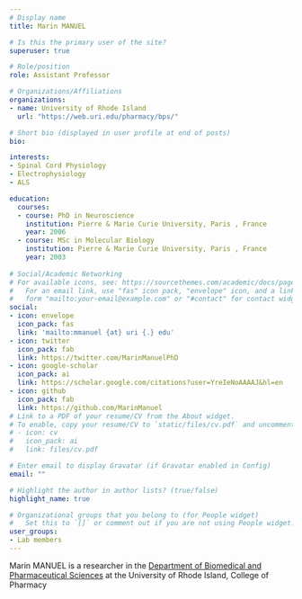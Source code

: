 ```yaml
---
# Display name
title: Marin MANUEL

# Is this the primary user of the site?
superuser: true

# Role/position
role: Assistant Professor

# Organizations/Affiliations
organizations:
- name: University of Rhode Island
  url: "https://web.uri.edu/pharmacy/bps/"

# Short bio (displayed in user profile at end of posts)
bio: 

interests:
- Spinal Cord Physiology
- Electrophysiology
- ALS

education:
  courses:
  - course: PhD in Neuroscience
    institution: Pierre & Marie Curie University, Paris , France
    year: 2006
  - course: MSc in Molecular Biology
    institution: Pierre & Marie Curie University, Paris , France
    year: 2003
  
# Social/Academic Networking
# For available icons, see: https://sourcethemes.com/academic/docs/page-builder/#icons
#   For an email link, use "fas" icon pack, "envelope" icon, and a link in the
#   form "mailto:your-email@example.com" or "#contact" for contact widget.
social:
- icon: envelope
  icon_pack: fas
  link: 'mailto:mmanuel {at} uri {.} edu'
- icon: twitter
  icon_pack: fab
  link: https://twitter.com/MarinManuelPhD
- icon: google-scholar
  icon_pack: ai
  link: https://scholar.google.com/citations?user=YreIeNoAAAAJ&hl=en
- icon: github
  icon_pack: fab
  link: https://github.com/MarinManuel
# Link to a PDF of your resume/CV from the About widget.
# To enable, copy your resume/CV to `static/files/cv.pdf` and uncomment the lines below.
# - icon: cv
#   icon_pack: ai
#   link: files/cv.pdf

# Enter email to display Gravatar (if Gravatar enabled in Config)
email: ""

# Highlight the author in author lists? (true/false)
highlight_name: true

# Organizational groups that you belong to (for People widget)
#   Set this to `[]` or comment out if you are not using People widget.
user_groups:
- Lab members
---
```


Marin MANUEL is a researcher in the [Department of Biomedical and Pharmaceutical Sciences](https://web.uri.edu/pharmacy/bps/) at the University of Rhode Island, College of Pharmacy


